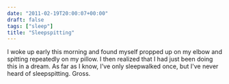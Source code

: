 ```yaml
---
date: "2011-02-19T20:00:07+00:00"
draft: false
tags: ["sleep"]
title: "Sleepspitting"
---
```



I woke up early this morning and found myself propped up on my elbow and spitting repeatedly on my pillow. I then realized that I had just been doing this in a dream. As far as I know, I've only sleepwalked once, but I've never heard of sleepspitting. Gross.
